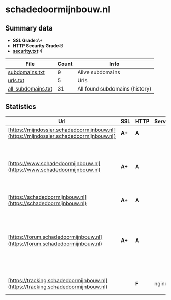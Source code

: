

# schadedoormijnbouw.nl
## Summary data


 - **SSL Grade**:A+
 - **HTTP Security Grade**:B
 - **[security.txt](https://www.digitaleoverheid.nl/nieuws/standaard-security-txt-nu-verplicht-voor-overheid/)**:4


| File       | Count | Info |
|------------|-------|------|
|[subdomains.txt](/data/schadedoormijnbouw.nl/subdomains.txt)|9|Alive subdomains|
|[urls.txt](/data/schadedoormijnbouw.nl/urls.txt)|5|Urls|
|[all_subdomains.txt](/data/schadedoormijnbouw.nl/all_subdomains.txt)|31|All found subdomains (history)|


## Statistics


| Url | SSL | HTTP | Server | Cookie | HSTS | CORS | CTO | CSP | XFO | XXP | RP |FP| Tech |Title |
|--------|-------|-------|------|------|------|------|------|------|------|------|------|------|------|------|
|[https://mijndossier.schadedoormijnbouw.nl](https://mijndossier.schadedoormijnbouw.nl)| **A+**| **A**||:white_check_mark: |:white_check_mark: | | |:warning: | :white_check_mark: | :white_check_mark: | :white_check_mark: | |HSTS Java||
|[https://www.schadedoormijnbouw.nl](https://www.schadedoormijnbouw.nl)| **A+**| **A**|| |:white_check_mark: | | |:warning: | | :white_check_mark: | :white_check_mark: | |Azure Azure Edge Network Azure Front Door HSTS||
|[https://schadedoormijnbouw.nl](https://schadedoormijnbouw.nl)| **A+**| **A**|| |:white_check_mark: | | |:warning: | | :white_check_mark: | :white_check_mark: | |HSTS|Document Moved|
|[https://forum.schadedoormijnbouw.nl](https://forum.schadedoormijnbouw.nl)| **A+**| **A**||:white_check_mark: |:white_check_mark: | | |:warning: | | :white_check_mark: | :white_check_mark: | |Azure Azure Edge Network Azure Front Door HSTS Microsoft ASP.NET|Forums|
|[https://tracking.schadedoormijnbouw.nl](https://tracking.schadedoormijnbouw.nl)| | **F**|nginx| | | | | | | | :white_check_mark: | |HSTS Nginx PHP||

